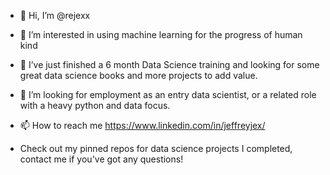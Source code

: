 - 👋 Hi, I’m @rejexx
- 👀 I’m interested in using machine learning for the progress of human kind
- 🌱 I’ve just finished a 6 month Data Science training and looking for some great data science books and more projects to add value.
- 💞️ I’m looking for employment as an entry data scientist, or a related role with a heavy python and data focus.
- 📫 How to reach me https://www.linkedin.com/in/jeffreyjex/

- Check out my pinned repos for data science projects I completed, contact me if you've got any questions!

<!---
rejexx/rejexx is a ✨ special ✨ repository because its `README.md` (this file) appears on your GitHub profile.
You can click the Preview link to take a look at your changes.
--->
